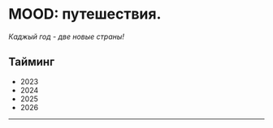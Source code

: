# MOOD: путешествия.

*Каджый год - две новые страны!*

## Тайминг
* 2023
* 2024
* 2025
* 2026

---
